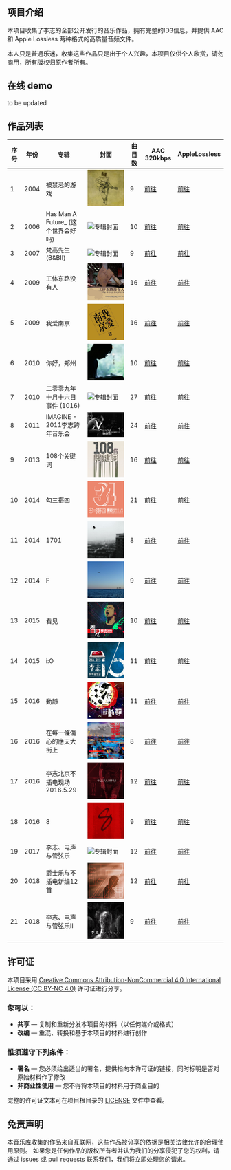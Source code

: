 ## 项目介绍

本项目收集了李志的全部公开发行的音乐作品，拥有完整的ID3信息，并提供 AAC 和 Apple Lossless 两种格式的高质量音频文件。

本人只是普通乐迷，收集这些作品只是出于个人兴趣，本项目仅供个人欣赏，请勿商用，所有版权归原作者所有。


## 在线 demo
to be updated

## 作品列表

| 序号 | 年份 | 专辑 | 封面 | 曲目数 | AAC 320kbps | AppleLossless |
| --- | --- | --- | --- | --- | --- | --- |
| 1 | 2004 | 被禁忌的游戏 | ![专辑封面](./AAC%20320kbps/2004%20-%20被禁忌的游戏/被禁忌的游戏.jpg) | 9 | [前往](./AAC%20320kbps/2004%20-%20被禁忌的游戏) | [前往](./Apple%20Lossless/2004%20-%20被禁忌的游戏) |
| 2 | 2006 | Has Man A Future_ (这个世界会好吗) | ![专辑封面](./AAC%20320kbps/2006%20-%20Has%20Man%20A%20Future_%20\(这个世界会好吗\)/Has%20Man%20A%20Future_%20\(这个世界会好吗\).jpg) | 10 | [前往](./AAC%20320kbps/2006%20-%20Has%20Man%20A%20Future_%20\(这个世界会好吗\)) | [前往](./Apple%20Lossless/2006%20-%20Has%20Man%20A%20Future_%20\(这个世界会好吗\)) |
| 3 | 2007 | 梵高先生 (B&BⅡ) | ![专辑封面](./AAC%20320kbps/2007%20-%20梵高先生%20\(B&BⅡ\)/梵高先生%20\(B&BⅡ\).jpg) | 9 | [前往](./AAC%20320kbps/2007%20-%20梵高先生%20\(B&BⅡ\)) | [前往](./Apple%20Lossless/2007%20-%20梵高先生%20\(B&BⅡ\)) |
| 4 | 2009 | 工体东路没有人 | ![专辑封面](./AAC%20320kbps/2009%20-%20工体东路没有人/工体东路没有人.jpg) | 16 | [前往](./AAC%20320kbps/2009%20-%20工体东路没有人) | [前往](./Apple%20Lossless/2009%20-%20工体东路没有人) |
| 5 | 2009 | 我爱南京 | ![专辑封面](./AAC%20320kbps/2009%20-%20我爱南京/我爱南京.jpg) | 16 | [前往](./AAC%20320kbps/2009%20-%20我爱南京) | [前往](./Apple%20Lossless/2009%20-%20我爱南京) |
| 6 | 2010 | 你好，郑州 | ![专辑封面](./AAC%20320kbps/2010%20-%20你好，郑州/你好，郑州.jpg) | 10 | [前往](./AAC%20320kbps/2010%20-%20你好，郑州) | [前往](./Apple%20Lossless/2010%20-%20你好，郑州) |
| 7 | 2010 | 二零零九年十月十六日事件 (1016) | ![专辑封面](./AAC%20320kbps/2010%20-%20二零零九年十月十六日事件%20\(1016\)/二零零九年十月十六日事件%20\(1016\).png) | 27 | [前往](./AAC%20320kbps/2010%20-%20二零零九年十月十六日事件%20\(1016\)) | [前往](./Apple%20Lossless/2010%20-%20二零零九年十月十六日事件%20\(1016\)) |
| 8 | 2011 | IMAGINE - 2011李志跨年音乐会 | ![专辑封面](./AAC%20320kbps/2011%20-%20IMAGINE%20-%202011李志跨年音乐会/IMAGINE%20-%202011李志跨年音乐会.jpg) | 24 | [前往](./AAC%20320kbps/2011%20-%20IMAGINE%20-%202011李志跨年音乐会) | [前往](./Apple%20Lossless/2011%20-%20IMAGINE%20-%202011李志跨年音乐会) |
| 9 | 2013 | 108个关键词 | ![专辑封面](./AAC%20320kbps/2013%20-%20108个关键词/108个关键词.png) | 16 | [前往](./AAC%20320kbps/2013%20-%20108个关键词) | [前往](./Apple%20Lossless/2013%20-%20108个关键词) |
| 10 | 2014 | 勾三搭四 | ![专辑封面](./AAC%20320kbps/2014%20-%20勾三搭四/勾三搭四.png) | 21 | [前往](./AAC%20320kbps/2014%20-%20勾三搭四) | [前往](./Apple%20Lossless/2014%20-%20勾三搭四) |
| 11 | 2014 | 1701 | ![专辑封面](./AAC%20320kbps/2014%20-%201701/1701.png) | 8 | [前往](./AAC%20320kbps/2014%20-%201701) | [前往](./Apple%20Lossless/2014%20-%201701) |
| 12 | 2014 | F | ![专辑封面](./AAC%20320kbps/2014%20-%20F/F.jpg) | 9 | [前往](./AAC%20320kbps/2014%20-%20F) | [前往](./Apple%20Lossless/2014%20-%20F) |
| 13 | 2015 | 看见 | ![专辑封面](./AAC%20320kbps/2015%20-%20看见/看见.jpg) | 10 | [前往](./AAC%20320kbps/2015%20-%20看见) | [前往](./Apple%20Lossless/2015%20-%20看见) |
| 14 | 2015 | i:O | ![专辑封面](./AAC%20320kbps/2015%20-%20i:O/i_O.jpg) | 11 | [前往](./AAC%20320kbps/2015%20-%20i:O) | [前往](./Apple%20Lossless/2015%20-%20i:O) |
| 15 | 2016 | 動靜 | ![专辑封面](./AAC%20320kbps/2016%20-%20動靜/動靜.jpg) | 11 | [前往](./AAC%20320kbps/2016%20-%20動靜) | [前往](./Apple%20Lossless/2016%20-%20動靜) |
| 16 | 2016 | 在每一條傷心的應天大街上 | ![专辑封面](./AAC%20320kbps/2016%20-%20在每一條傷心的應天大街上/在每一條傷心的應天大街上.jpg) | 8 | [前往](./AAC%20320kbps/2016%20-%20在每一條傷心的應天大街上) | [前往](./Apple%20Lossless/2016%20-%20在每一條傷心的應天大街上) |
| 17 | 2016 | 李志北京不插电现场 2016.5.29 | ![专辑封面](./AAC%20320kbps/2016%20-%20李志北京不插电现场%202016.5.29/李志北京不插电现场%202016.5.29.jpg) | 12 | [前往](./AAC%20320kbps/2016%20-%20李志北京不插电现场%202016.5.29) | [前往](./Apple%20Lossless/2016%20-%20李志北京不插电现场%202016.5.29) |
| 18 | 2016 | 8 | ![专辑封面](./AAC%20320kbps/2016%20-%208/8.png) | 9 | [前往](./AAC%20320kbps/2016%20-%208) | [前往](./Apple%20Lossless/2016%20-%208) |
| 19 | 2017 | 李志、电声与管弦乐 | ![专辑封面](./AAC%20320kbps/2017%20-%20李志、电声与管弦乐/李志、电声与管弦乐.png) | 12 | [前往](./AAC%20320kbps/2017%20-%20李志、电声与管弦乐) | [前往](./Apple%20Lossless/2017%20-%20李志、电声与管弦乐) |
| 20 | 2018 | 爵士乐与不插电新编12首 | ![专辑封面](./AAC%20320kbps/2018%20-%20爵士乐与不插电新编12首/爵士乐与不插电新编12首.png) | 12 | [前往](./AAC%20320kbps/2018%20-%20爵士乐与不插电新编12首) | [前往](./Apple%20Lossless/2018%20-%20爵士乐与不插电新编12首) |
| 21 | 2018 | 李志、电声与管弦乐II | ![专辑封面](./AAC%20320kbps/2018%20-%20李志、电声与管弦乐II/李志、电声与管弦乐II.png) | 9 | [前往](./AAC%20320kbps/2018%20-%20李志、电声与管弦乐II) | [前往](./Apple%20Lossless/2018%20-%20李志、电声与管弦乐II) | 
 

## 许可证

本项目采用 [Creative Commons Attribution-NonCommercial 4.0 International License (CC BY-NC 4.0)](http://creativecommons.org/licenses/by-nc/4.0/) 许可证进行分享。

### 您可以：
- **共享** — 复制和重新分发本项目的材料（以任何媒介或格式）
- **改编** — 重混、转换和基于本项目的材料进行创作

### 惟须遵守下列条件：
- **署名** — 您必须给出适当的署名，提供指向本许可证的链接，同时标明是否对原始材料作了修改
- **非商业性使用** — 您不得将本项目的材料用于商业目的

完整的许可证文本可在项目根目录的 [LICENSE](./LICENSE) 文件中查看。

## 免责声明
本音乐库收集的作品来自互联网，这些作品被分享的依据是相关法律允许的合理使用原则。
如果您是任何作品的版权所有者并认为我们的分享侵犯了您的权利，请通过 issues 或 pull requests 联系我们，我们将立即处理您的请求。
